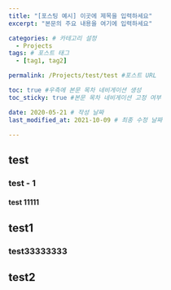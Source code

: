 ```yaml
---
title: "[포스팅 예시] 이곳에 제목을 입력하세요"
excerpt: "본문의 주요 내용을 여기에 입력하세요"

categories: # 카테고리 설정
  - Projects
tags: # 포스트 태그
  - [tag1, tag2]

permalink: /Projects/test/test #포스트 URL

toc: true #우측에 본문 목차 네비게이션 생성
toc_sticky: true #본문 목차 네비게이션 고정 여부

date: 2020-05-21 # 작성 날짜
last_modified_at: 2021-10-09 # 최종 수정 날짜

---
```



## test

### test - 1

#### test 11111


## test1

### test33333333

## test2
